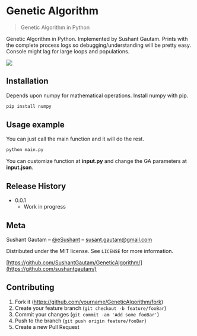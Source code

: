 # Genetic Algorithm
> Genetic Algorithm in Python

Genetic Algorithm in Python. Implemented by Sushant Gautam.
Prints with the complete process logs so debugging/understanding will be pretty easy. Console might lag for large loops and populations. 

![](header.png)

## Installation
Depends upon numpy for mathematical operations. 
Install numpy with pip.

```sh
pip install numpy
```

## Usage example

You can just call the main function and it will do the rest.
```sh
python main.py
```
You can customize function at **input.py** and change the GA parameters at **input.json**.


## Release History

* 0.0.1
    * Work in progress

## Meta

Sushant Gautam – [@eSushant](https://twitter.com/eSushant) – susant.gautam@gmail.com

Distributed under the MIT license. See ``LICENSE`` for more information.

[https://github.com/SushantGautam/GeneticAlgorithm/](https://github.com/sushantgautam/)

## Contributing

1. Fork it (<https://github.com/yourname/GeneticAlgorithm/fork>)
2. Create your feature branch (`git checkout -b feature/fooBar`)
3. Commit your changes (`git commit -am 'Add some fooBar'`)
4. Push to the branch (`git push origin feature/fooBar`)
5. Create a new Pull Request

<!-- Markdown link & img dfn's -->

